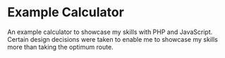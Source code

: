 # Example Calculator
An example calculator to showcase my skills with PHP and JavaScript. Certain design decisions were taken to enable me to showcase my skills more than taking the optimum route.
